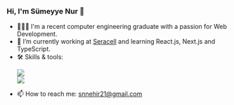 ### Hi, I'm Sümeyye Nur 👋

<ul>
  <li>
    👩🏻‍💻 I'm a recent computer engineering graduate with a passion for Web Development. 
  </li>
  
  <li>
    🌳 I’m currently working at <a href="https://seracell.com.tr/home/">Seracell</a> and learning React.js, Next.js and TypeScript.
  </li>
  
  <li>
    🛠️ Skills & tools:
    <p align="left">
      <a href="https://skillicons.dev">
        <img src="https://skillicons.dev/icons?i=cs,dotnet,react,ts,next,python,java,postgres,html,css,javascript,angular,vue" />
        </br>
        <img src="https://skillicons.dev/icons?i=scss,tailwind,bootstrap,postman,rabbitmq,redis,git,github,gitlab,vscode,stackoverflow,aws,docker" />
      </a>
    </p>
  </li>

  <li>
    📫 How to reach me: <a href="mailto:snnehir21@gmail.com">snnehir21@gmail.com</a>
  </li>

</ul>

